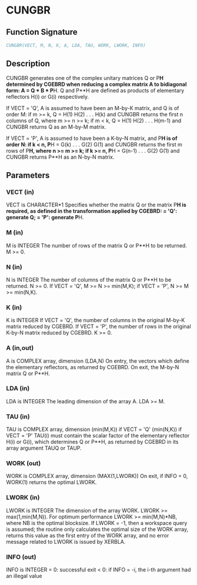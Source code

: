 # CUNGBR

## Function Signature

```fortran
CUNGBR(VECT, M, N, K, A, LDA, TAU, WORK, LWORK, INFO)
```

## Description


 CUNGBR generates one of the complex unitary matrices Q or P**H
 determined by CGEBRD when reducing a complex matrix A to bidiagonal
 form: A = Q * B * P**H.  Q and P**H are defined as products of
 elementary reflectors H(i) or G(i) respectively.

 If VECT = 'Q', A is assumed to have been an M-by-K matrix, and Q
 is of order M:
 if m >= k, Q = H(1) H(2) . . . H(k) and CUNGBR returns the first n
 columns of Q, where m >= n >= k;
 if m < k, Q = H(1) H(2) . . . H(m-1) and CUNGBR returns Q as an
 M-by-M matrix.

 If VECT = 'P', A is assumed to have been a K-by-N matrix, and P**H
 is of order N:
 if k < n, P**H = G(k) . . . G(2) G(1) and CUNGBR returns the first m
 rows of P**H, where n >= m >= k;
 if k >= n, P**H = G(n-1) . . . G(2) G(1) and CUNGBR returns P**H as
 an N-by-N matrix.

## Parameters

### VECT (in)

VECT is CHARACTER*1 Specifies whether the matrix Q or the matrix P**H is required, as defined in the transformation applied by CGEBRD: = 'Q': generate Q; = 'P': generate P**H.

### M (in)

M is INTEGER The number of rows of the matrix Q or P**H to be returned. M >= 0.

### N (in)

N is INTEGER The number of columns of the matrix Q or P**H to be returned. N >= 0. If VECT = 'Q', M >= N >= min(M,K); if VECT = 'P', N >= M >= min(N,K).

### K (in)

K is INTEGER If VECT = 'Q', the number of columns in the original M-by-K matrix reduced by CGEBRD. If VECT = 'P', the number of rows in the original K-by-N matrix reduced by CGEBRD. K >= 0.

### A (in,out)

A is COMPLEX array, dimension (LDA,N) On entry, the vectors which define the elementary reflectors, as returned by CGEBRD. On exit, the M-by-N matrix Q or P**H.

### LDA (in)

LDA is INTEGER The leading dimension of the array A. LDA >= M.

### TAU (in)

TAU is COMPLEX array, dimension (min(M,K)) if VECT = 'Q' (min(N,K)) if VECT = 'P' TAU(i) must contain the scalar factor of the elementary reflector H(i) or G(i), which determines Q or P**H, as returned by CGEBRD in its array argument TAUQ or TAUP.

### WORK (out)

WORK is COMPLEX array, dimension (MAX(1,LWORK)) On exit, if INFO = 0, WORK(1) returns the optimal LWORK.

### LWORK (in)

LWORK is INTEGER The dimension of the array WORK. LWORK >= max(1,min(M,N)). For optimum performance LWORK >= min(M,N)*NB, where NB is the optimal blocksize. If LWORK = -1, then a workspace query is assumed; the routine only calculates the optimal size of the WORK array, returns this value as the first entry of the WORK array, and no error message related to LWORK is issued by XERBLA.

### INFO (out)

INFO is INTEGER = 0: successful exit < 0: if INFO = -i, the i-th argument had an illegal value

